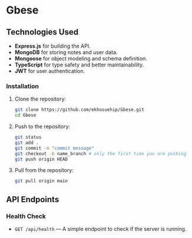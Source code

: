 # Gbese

## **Technologies Used**
- **Express.js** for building the API.
- **MongoDB** for storing notes and user data.
- **Mongoose** for object modeling and schema definition.
- **TypeScript** for type safety and better maintainability.
- **JWT** for user authentication.

### Installation

1. Clone the repository:

   ```bash
   git clone https://github.com/ekhosuehip/Gbese.git
   cd Gbese
   ```

2. Push to the repository:

   ```bash
   git status
   git add .
   git commit -m "commit message"
   git checkout -b name_branch # only the first time you are pushing
   git push origin HEAD
   ```

3. Pull from the repository:

   ```bash
   git pull origin main
   ```

## API Endpoints

### Health Check

- `GET /api/health` — A simple endpoint to check if the server is running.